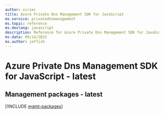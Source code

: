 ```yaml
---
author: xirzec
title: Azure Private Dns Management SDK for JavaScript
ms.service: privatednsmanagement
ms.topic: reference
ms.devlang: javascript
description: Reference for Azure Private Dns Management SDK for JavaScript
ms.data: 09/14/2022
ms.author: jeffish
---
```

# Azure Private Dns Management SDK for JavaScript - latest

## Management packages - latest
[!INCLUDE [mgmt-packages](private-dns-management-mgmt-index.md)]